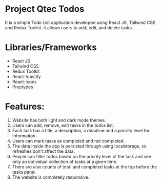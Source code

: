 # Project Qtec Todos

It is a simple Todo List application developed using React JS, Tailwind CSS and Redux Toolkit. It allows users to add, edit, and delete tasks.

# Libraries/Frameworks

- React JS
- Tailwind CSS
- Redux Toolkit
- React-toastify
- React-icons
- Proptypes

# Features:

1. Website has both light and dark mode themes.
2. Users can add, remove, edit tasks in the todos list.
3. Each task has a title, a description, a deadline and a priority level for information.
4. Users can mark tasks as completed and not completed.
5. The data inside the app is persisted through using localstorage, so refreshes don't affect the data.
6. People can filter todos based on the priority level of the task and see only an individual collection of tasks at a given time.
7. There are also counts of total and completed tasks at the top before the tasks panel.
8. The website is completely responsive.
